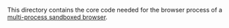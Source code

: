 This directory contains the core code needed for the browser process of a
[multi-process sandboxed browser].


[multi-process sandboxed browser]: https://www.chromium.org/developers/design-documents/multi-process-architecture/
